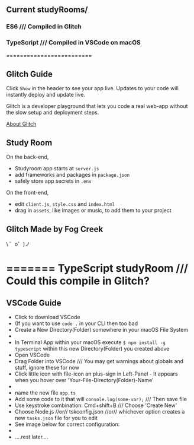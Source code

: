 ## Current studyRooms/
### ES6 /// Compiled in Glitch
### TypeScript /// Compiled in VSCode on macOS
=========================

## Glitch Guide
Click `Show` in the header to see your app live. Updates to your code will instantly deploy and update live.

Glitch is a developer playground that lets you code a real web-app without the slow setup and deployment steps.

[About Glitch](https://glitch.com/about)


Study Room
------------

On the back-end,
- Studyroom app starts at `server.js`
- add frameworks and packages in `package.json`
- safely store app secrets in `.env`

On the front-end,
- edit `client.js`, `style.css` and `index.html`
- drag in `assets`, like images or music, to add them to your project


Glitch Made by Fog Creek
-----------------

\ ゜o゜)ノ

=======
TypeScript studyRoom /// Could this compile in Glitch? 
=========================

## VSCode Guide
* Click <link> to download VSCode
* (If you want to use `code .` in your CLI then too bad 
* Create a New Directory(Folder) somewhere in your macOS File System
* <pic-of-new-file-directory>
* In Terminal App within your macOS execute `$ npm install -g typescript` within this new Directory(Folder) you created above
* Open VSCode
* Drag Folder into VSCode  /// You may get warnings about globals and stuff, ignore these for now
* Click little icon with file-icon an plus-sign in Left-Panel - It appears when you hover over 'Your-File-Directory(Folder)-Name'
* <pic-of-new-file-directory-being-hovered-over-to-make-new-file>
* name the new file `app.ts`
* Add some code to it that will `console.log(some-var);` /// Then save file
* Use keystroke combination: Cmd+shift+B /// Choose 'Create New'
* Choose Node.js //or// tskconfig.json //or// whichever option creates a new `tasks.json` file for you to edit
* See image below for correct configuration:
* <pic-of-object-props>
* ....rest later....
